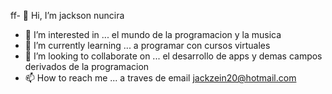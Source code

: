 ff- 👋 Hi, I’m  jackson nuncira
- 👀 I’m interested in ...  el mundo de la programacion y la musica 
- 🌱 I’m currently learning ...  a programar con cursos  virtuales
- 💞️ I’m looking to collaborate on ...  el desarrollo de  apps y demas  campos  derivados de la programacion     
- 📫 How to reach me ...  a  traves de email  jackzein20@hotmail.com

<!---
jackzein/jackzein is a ✨ special ✨ repository because its `README.md` (this file) appears on your GitHub profile.
You can click the Preview link to take a look at your changes.
--->
